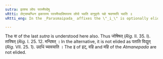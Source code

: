 ```yaml
---
sutra: इतश्च लोपः परस्मैपदेषु
vRtti: लेट्सम्बन्धिन इकारस्य परस्मैपदविषयस्य लोपो भवति वानुवृत्तेः पक्षे श्रवणमपि भवति ॥
vRtti_eng: In the _Parasmaipada_ affixes the \"_i_\" is optionally elided in the Subjunctive.

---
```

The वा of the last _sutra_ is understood here also. Thus जोषिषत् (_Rig_. II. 35. I). तारिषत् (_Rig_. I. 25. 12. मन्दिषत् । In the alternative, it is not elided as पताति विद्युत् (_Rig_. VII. 25. 1). उदधिं च्यावयाति । The इ of इट्, वहि and महि of the _Atmanepada_ are not elided.
